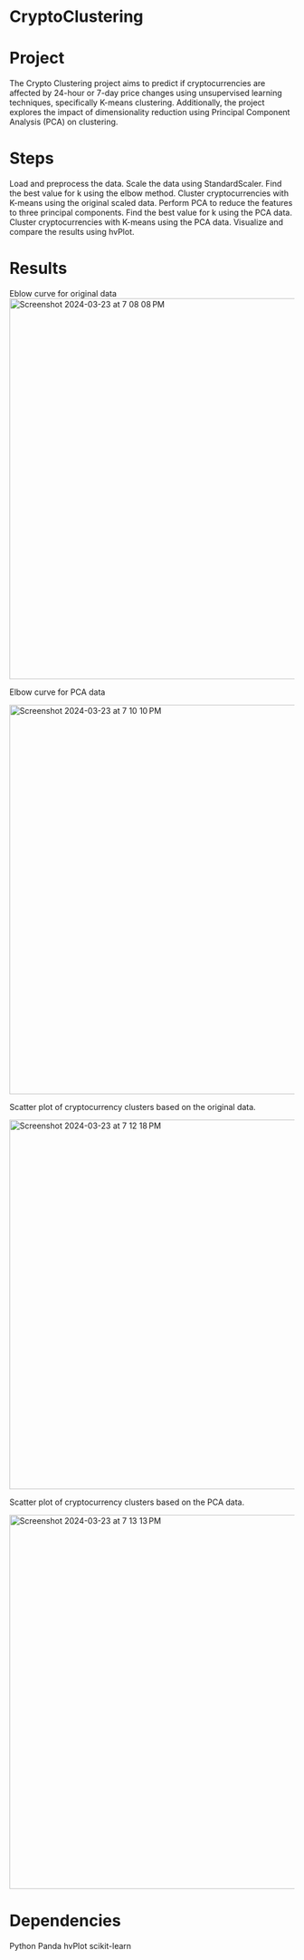 # CryptoClustering

# Project
The Crypto Clustering project aims to predict if cryptocurrencies are affected by 24-hour or 7-day price changes using unsupervised learning techniques, specifically K-means clustering. Additionally, the project explores the impact of dimensionality reduction using Principal Component Analysis (PCA) on clustering.

# Steps
  Load and preprocess the data.
  Scale the data using StandardScaler.
  Find the best value for k using the elbow method.
  Cluster cryptocurrencies with K-means using the original scaled data.
  Perform PCA to reduce the features to three principal components.
  Find the best value for k using the PCA data.
  Cluster cryptocurrencies with K-means using the PCA data.
  Visualize and compare the results using hvPlot.
  
# Results

Eblow curve for original data
<img width="672" alt="Screenshot 2024-03-23 at 7 08 08 PM" src="https://github.com/Nalchamp/CryptoClustering/assets/145158606/cd1006ab-95b0-42e6-900e-9aae7156b6c6">

Elbow curve for PCA data

<img width="687" alt="Screenshot 2024-03-23 at 7 10 10 PM" src="https://github.com/Nalchamp/CryptoClustering/assets/145158606/8c92eec1-f1cd-4b18-b39a-620a2125e037">

Scatter plot of cryptocurrency clusters based on the original data.

<img width="652" alt="Screenshot 2024-03-23 at 7 12 18 PM" src="https://github.com/Nalchamp/CryptoClustering/assets/145158606/59dc4840-c64e-428f-8e30-a8eeb07502dd">

Scatter plot of cryptocurrency clusters based on the PCA data.

<img width="660" alt="Screenshot 2024-03-23 at 7 13 13 PM" src="https://github.com/Nalchamp/CryptoClustering/assets/145158606/19f94491-89a8-4884-954e-994b7ac2ca0f">

# Dependencies
  Python
  Panda
  hvPlot
  scikit-learn



